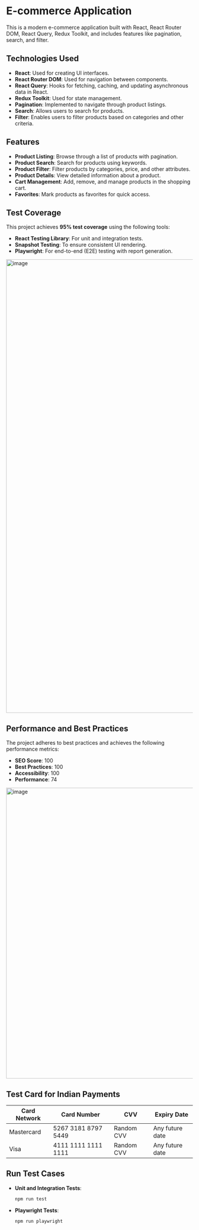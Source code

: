 # E-commerce Application

This is a modern e-commerce application built with React, React Router DOM, React Query, Redux Toolkit, and includes features like pagination, search, and filter.

## Technologies Used

- **React**: Used for creating UI interfaces.
- **React Router DOM**: Used for navigation between components.
- **React Query**: Hooks for fetching, caching, and updating asynchronous data in React.
- **Redux Toolkit**: Used for state management.
- **Pagination**: Implemented to navigate through product listings.
- **Search**: Allows users to search for products.
- **Filter**: Enables users to filter products based on categories and other criteria.

## Features

- **Product Listing**: Browse through a list of products with pagination.
- **Product Search**: Search for products using keywords.
- **Product Filter**: Filter products by categories, price, and other attributes.
- **Product Details**: View detailed information about a product.
- **Cart Management**: Add, remove, and manage products in the shopping cart.
- **Favorites**: Mark products as favorites for quick access.

## Test Coverage

This project achieves **95% test coverage** using the following tools:

- **React Testing Library**: For unit and integration tests.
- **Snapshot Testing**: To ensure consistent UI rendering.
- **Playwright**: For end-to-end (E2E) testing with report generation.

<img width="1223" alt="image" src="https://github.com/user-attachments/assets/6950f24a-bb8b-42c0-b9f0-dccdb8af24e8" />


## Performance and Best Practices

The project adheres to best practices and achieves the following performance metrics:

- **SEO Score**: 100
- **Best Practices**: 100
- **Accessibility**: 100
- **Performance**: 74

<img width="784" alt="image" src="https://github.com/user-attachments/assets/af9a0829-bb7e-4201-bbea-67b40a9e116e" />


## Test Card for Indian Payments

| Card Network | Card Number        | CVV         | Expiry Date      |
|--------------|--------------------|-------------|------------------|
| Mastercard   | 5267 3181 8797 5449| Random CVV  | Any future date  |
| Visa         | 4111 1111 1111 1111| Random CVV  | Any future date  |

## Run Test Cases

- **Unit and Integration Tests**:
  ```bash
  npm run test

- **Playwright Tests**:
  ```bash
  npm run playwright
